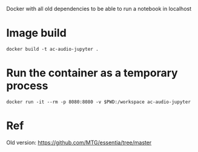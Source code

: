 Docker with all old dependencies to be able to run a notebook in localhost

# Image build

	docker build -t ac-audio-jupyter .

# Run the container as a temporary process

	docker run -it --rm -p 8080:8080 -v $PWD:/workspace ac-audio-jupyter

# Ref

Old version: https://github.com/MTG/essentia/tree/master

